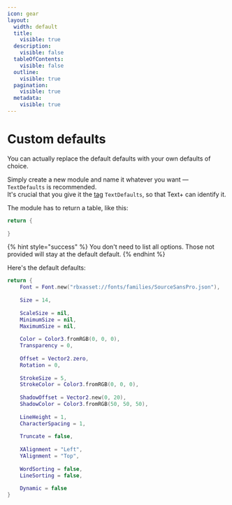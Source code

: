 ```yaml
---
icon: gear
layout:
  width: default
  title:
    visible: true
  description:
    visible: false
  tableOfContents:
    visible: false
  outline:
    visible: true
  pagination:
    visible: true
  metadata:
    visible: true
---
```


# Custom defaults

You can actually replace the default defaults with your own defaults of choice.

Simply create a new module and name it whatever you want — `TextDefaults` is recommended.\
It's crucial that you give it the [tag](https://create.roblox.com/docs/studio/properties#instance-tags) `TextDefaults`, so that Text+ can identify it.

The module has to return a table, like this:

```lua
return {
	
}
```

{% hint style="success" %}
You don't need to list all options. Those not provided will stay at the default default.
{% endhint %}

Here's the default defaults:

```lua
return {
	Font = Font.new("rbxasset://fonts/families/SourceSansPro.json"),
	
	Size = 14,
	
	ScaleSize = nil,
	MinimumSize = nil,
	MaximumSize = nil,
	
	Color = Color3.fromRGB(0, 0, 0),
	Transparency = 0,
	
	Offset = Vector2.zero,
	Rotation = 0,
	
	StrokeSize = 5,
	StrokeColor = Color3.fromRGB(0, 0, 0),
	
	ShadowOffset = Vector2.new(0, 20),
	ShadowColor = Color3.fromRGB(50, 50, 50),
	
	LineHeight = 1,
	CharacterSpacing = 1,
	
	Truncate = false,
	
	XAlignment = "Left",
	YAlignment = "Top",
	
	WordSorting = false,
	LineSorting = false,
	
	Dynamic = false
}
```
